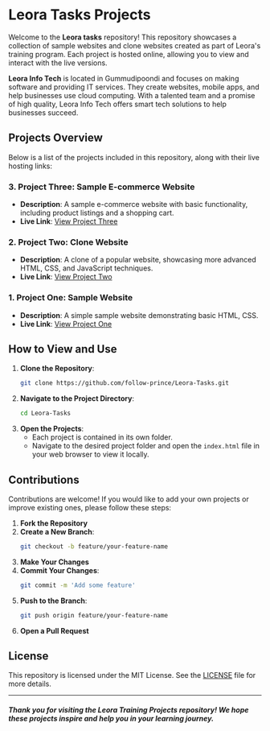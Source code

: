 # Leora Tasks Projects

Welcome to the **Leora tasks** repository! This repository showcases a collection of sample websites and clone websites created as part of Leora's training program. Each project is hosted online, allowing you to view and interact with the live versions.

**Leora Info Tech** is located in Gummudipoondi and focuses on making software and providing IT services. They create websites, mobile apps, and help businesses use cloud computing. With a talented team and a promise of high quality, Leora Info Tech offers smart tech solutions to help businesses succeed.

## Projects Overview

Below is a list of the projects included in this repository, along with their live hosting links:

### 3. Project Three: Sample E-commerce Website
- **Description**: A sample e-commerce website with basic functionality, including product listings and a shopping cart.
- **Live Link**: [View Project Three](https://example.com/project-three)

### 2. Project Two: Clone Website
- **Description**: A clone of a popular website, showcasing more advanced HTML, CSS, and JavaScript techniques.
- **Live Link**: [View Project Two](https://example.com/project-two)

### 1. Project One: Sample Website
- **Description**: A simple sample website demonstrating basic HTML, CSS.
- **Live Link**: [View Project One](https://example.com/project-one)

## How to View and Use

1. **Clone the Repository**:
    ```bash
    git clone https://github.com/follow-prince/Leora-Tasks.git
    ```
2. **Navigate to the Project Directory**:
    ```bash
    cd Leora-Tasks
    ```
3. **Open the Projects**:
    - Each project is contained in its own folder.
    - Navigate to the desired project folder and open the `index.html` file in your web browser to view it locally.

## Contributions

Contributions are welcome! If you would like to add your own projects or improve existing ones, please follow these steps:

1. **Fork the Repository**
2. **Create a New Branch**:
    ```bash
    git checkout -b feature/your-feature-name
    ```
3. **Make Your Changes**
4. **Commit Your Changes**:
    ```bash
    git commit -m 'Add some feature'
    ```
5. **Push to the Branch**:
    ```bash
    git push origin feature/your-feature-name
    ```
6. **Open a Pull Request**

## License

This repository is licensed under the MIT License. See the [LICENSE](LICENSE) file for more details.

---
##### Thank you for visiting the Leora Training Projects repository! We hope these projects inspire and help you in your learning journey.
